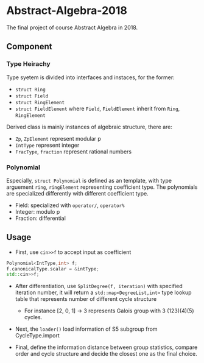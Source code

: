 # Abstract-Algebra-2018
The final project of course Abstract Algebra in 2018.

## Component

### Type Heirachy
Type syetem is divided into interfaces and instaces, for the former:
- `struct Ring`
- `struct Field`
- `struct RingElement`
- `struct FieldElement`
where `Field`, `FieldElement` inherit from `Ring`, `RingElement`

Derived class is mainly instances of algebraic structure, there are:
- `Zp`, `ZpElement` represent modular p
- `IntType` represent integer
- `FracType`, `fraction` represent rational numbers
### Polynomial
Especially, `struct Polynomial` is defined as an template, with type arguement `ring`, `ringElement` representing coefficient type. The polynomials are specialized differently with different coefficient type.
- Field: specialized with `operator/`, `operator%`
- Integer: modulo p
- Fraction: differential

## Usage
- First, use `cin>>f` to accept input as coefficient
```c++
Polynomial<IntType,int> f;
f.canonicalType.scalar = &intType;
std::cin>>f;
```
- After differentiation, use `SplitDegree(f, iteration)` with specified iteration number, it will return a `std::map<DegreeList,int>` type lookup table that represents number of different cycle structure
    - For instance [2, 0, 1] -> 3 represents Galois group with 3 $(1 2 3)(4)(5)$ cycles.

- Next, the `loader()` load information of S5 subgroup from CycleType.import
- Final, define the information distance between group statistics, compare order and cycle structure and decide the closest one as the final choice.
